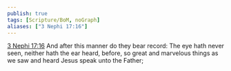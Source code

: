 ```yaml
---
publish: true
tags: [Scripture/BoM, noGraph]
aliases: ["3 Nephi 17:16"]
---
```

[3 Nephi 17:16](https://churchofjesuschrist.org/study/scriptures/bofm/3-ne/17?lang=eng&id=p16#p16) And after this manner do they bear record: The eye hath never seen, neither hath the ear heard, before, so great and marvelous things as we saw and heard Jesus speak unto the Father;
